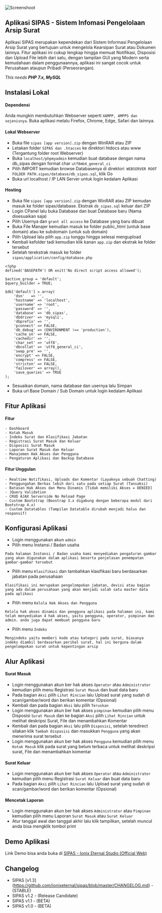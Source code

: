 <img alt="Screenshoot" src="https://github.com/ionixeternal/sipas/blob/master/docs/image/thumbnails.jpg">

## Aplikasi SIPAS - Sistem Infomasi Pengelolaan Arsip Surat

Aplikasi SIPAS merupakan kependekan dari Sistem Informasi Pengelolaan Arsip Surat yang bertujuan untuk mengelola Kearsipan Surat atau Dokumen lainnya. Fitur aplikasi ini cukup lengkap hingga memuat Notifikasi, Disposisi dan Upload File lebih dari satu, dengan tampilan GUI yang Modern serta kemudahaan dalam penggunaannya, aplikasi ini sangat cocok untuk Perusahaan ataupun Pribadi (Perseorangan).

_This needs **PHP 7.x, MySQL**_

## Instalasi Lokal

#### Dependensi
Anda mungkin membutuhkan Webserver seperti `XAMPP, AMPPS dan sejenisnya`. Buka aplikasi melalu Firefox, Chrome, Edge, Safari dan lainnya.

#### Lokal Webserver
- Buka file `sipas [app version].zip` dengan WinRAR atau ZIP
- Letakan folder `SIPAS dan .htacces` ke direktori htdocs atau www (Tergantung folder root Webserver)
- Buka `localhost/phpmyadmin` kemudian buat database dengan nama db_sipas dengan format char `utf8mb4_general_ci`
- Pilih IMPORT kemudian browse Databasenya di direktori` WEBSERVER ROOT FOLDER PATH.sipas/database/db_sipas.sql`, klik Go
- Buka url localhost / IP LAN Server untuk login kedalam Aplikasi

#### Hosting
- Buka file `sipas [app version].zip` dengan WinRAR atau ZIP kemudan masuk ke folder sipas/database. Ekstrak `db_sipas.sql` keluar dari ZIP
- Login CPanel lalu buka Database dan buat Database baru (Nama disesuaikan saja)
- Pilih Usernya dan `grant all access` ke Database yang baru dibuat
- Buka File Manajer kemudian masuk ke folder public_html (untuk base domain) atau ke subdomain (untuk sub domain)
- Pilih Upload lalu pilih `app.zip` tunggu hingga selesai mengupload
- Kembali kefolder tadi kemudian klik kanan `app.zip` dan ekstrak ke folder tersebut
- Setelah terekstrak masuk ke folder `sipas/application/config/database.php`
```
<?php
defined('BASEPATH') OR exit('No direct script access allowed');

$active_group = 'default';
$query_builder = TRUE;

$db['default'] = array(
	'dsn'	=> '',
	'hostname' => 'localhost',
	'username' => 'root',
	'password' => '',
	'database' => 'db_sipas',
	'dbdriver' => 'mysqli',
	'dbprefix' => '',
	'pconnect' => FALSE,
	'db_debug' => (ENVIRONMENT !== 'production'),
	'cache_on' => FALSE,
	'cachedir' => '',
	'char_set' => 'utf8',
	'dbcollat' => 'utf8_general_ci',
	'swap_pre' => '',
	'encrypt' => FALSE,
	'compress' => FALSE,
	'stricton' => FALSE,
	'failover' => array(),
	'save_queries' => TRUE
);
```
- Sesuaikan domain, nama database dan usernya lalu Simpan
- Buka url Base Domain / Sub Domain untuk login kedalam Aplikasi

## Fitur Aplikasi

#### Fitur
    - Dashboard
    - Kotak Masuk
    - Indeks Surat dan Klasifikasi Jabatan
    - Registrasi Surat Masuk dan Keluar
    - Disposisi Surat Masuk
    - Laporan Surat Masuk dan Keluar
    - Manajemen Hak Akses dan Pengguna
    - Pengaturan Aplikasi dan Backup Database

#### Fitur Unggulan
    - Realtime Notifikasi, Uploads dan Komentar (Layaknya sebuah Chatting)
    - Penggungahan Berkas lebih dari satu pada setiap Surat (Tansaksi)
    - Batasan Hak Akses dan Menu Dinamis [Tidak memiliki Akses = DENIED]
    - JQuery Validation
    - CRUD AJAX Serverside No Reload Page
    - Custom Bootstrap (Boostrap 3.x digabung dengan beberapa modul dari Bootstrap 4.x)
    - Custom Datatables (Tampilan Datatable dirubah menjadi halus dan responsif)

## Konfigurasi Aplikasi
- Login menggunakan akun `admin`
- Pilih menu Instansi / Badan usaha
```
Pada halaman Instansi / Badan usaha kami menyediakan pengaturan gambar yang akan digunakan dalam aplikasi beserta penjelasan penempatan gambar-gambar tersebut
```
- Pilih menu `Klasifikasi` dan tambahkan klasifikasi baru berdasarkan jabatan pada perusahaan
```
Klasifikasi ini merupakan pengelompokan jabatan, devisi atau bagian yang ada dalam perusahaan yang akan menjadi salah satu master data pada aplikasi
```
- Pilih menu `Kelola Hak Akses dan Pengguna`
```
Kelola hak akses dinamis dan pengguna aplikasi pada halaman ini, kami telah menyediakan 4 hak akses, yaitu pengguna, operator, pimpinan dan admin. anda juga dapat membuat pengguna baru
```
- Pilih menu `Indeks`
```
Mengindeks yaitu memberi kode atau kategori pada surat, biasanya indeks diambil berdasarkan perihal surat, hal ini berguna dalam pengelompokan surat untuk kepentingan arsip
```

## Alur Aplikasi

#### Surat Masuk
- Login menggunakan akun ber hak akses `Operator` atau `Administrator` kemudian pilih menu Registrasi `Surat Masuk` dan buat data baru
- Pada bagian `Aksi` pilih `Lihat Rincian` lalu Upload surat yang sudah di scan/gambar/word dan berikan komentar (Opsional)
- Kembali dan pada bagian `Aksi` lalu pilih `Teruskan`
- Login menggunakan akun ber hak akses `pimpinan` kemudian pilih menu Disposisi `Surat Masuk` dan ke bagian `Aksi` pilih `Lihat Rincian` untuk melihat deskripsi Surat, File dan menambahkan Komentar
- Kembali dan pada bagian `Aksi` lalu pilih `Disposisi`, setelah teredirect silakan klik `Tambah Disposisi` dan masukkan `Pengguna` yang akan menerima surat tersebut
- Login menggunakan akun ber hak akses `Pengguna` kemudian pilih menu `Kotak Masuk` klik pada surat yang belum terbaca untuk melihat deskripsi surat, File dan menambahkan komentar

#### Surat Keluar
- Login menggunakan akun ber hak akses `Operator` atau `Administrator` kemudian pilih menu Registrasi `Surat Keluar` dan buat data baru
- Pada bagian `Aksi` pilih `Lihat Rincian` lalu Upload surat yang sudah di scan/gambar/word dan berikan komentar (Opsional)

#### Mencetak Laporan
- Login menggunakan akun ber hak akses `Administrator` atau `Pimpinan` kemudian pilih menu Laporan `Surat Masuk` atau `Surat Keluar`
- Atur tanggal awal dan tanggal akhir lalu klik tampilkan, setelah muncul anda bisa mengklik tombol print

## Demo Aplikasi
Link Demo bisa anda buka di [SIPAS - Ionix Eternal Studio (Official Web)](http://sipas.ionixeternal.co.id/)

## Changelog
- SIPAS [v1.3] (https://github.com/ionixeternal/sipas/blob/master/CHANGELOG.md) - (STABLE)
- SIPAS v1.2 - (Release Candidate)
- SIPAS v1.1 - (BETA)
- SIPAS v1.0 - (BETA)
